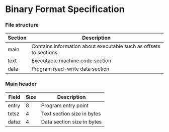# Binary Format Specification
### File structure
| Section | Description |
|--|--|
| main | Contains information about executable such as offsets to sections |
| text | Executable machine code section |
| data | Program read-write data section |

### Main header
| Field | Size | Description |
|--|--|--|
| entry | 8 | Program entry point |
| txtsz | 4 | Text section size in bytes |
| datsz | 4 | Data section size in bytes |